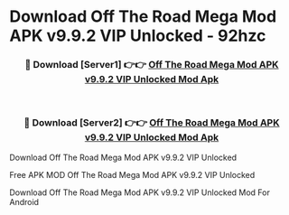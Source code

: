 # Download Off The Road Mega Mod APK v9.9.2 VIP Unlocked - 92hzc



<div align="center">
<h3>🔴 Download [Server1] 👉👉 <a href="https://momento.my/?title=Off_The_Road_Mega_Mod_APK_v9.9.2_VIP_Unlocked">Off The Road Mega Mod APK v9.9.2 VIP Unlocked Mod Apk</a></h3><br>

<h3>🔴 Download [Server2] 👉👉 <a href="https://momento.my/?title=Off_The_Road_Mega_Mod_APK_v9.9.2_VIP_Unlocked">Off The Road Mega Mod APK v9.9.2 VIP Unlocked Mod Apk</a></h3>
</div>



Download Off The Road Mega Mod APK v9.9.2 VIP Unlocked 

Free APK MOD Off The Road Mega Mod APK v9.9.2 VIP Unlocked 

Download Off The Road Mega Mod APK v9.9.2 VIP Unlocked Mod For Android
